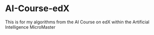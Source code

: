 # AI-Course-edX
This is for my algorithms from the AI Course on edX within the Artificial Intelligence MicroMaster
